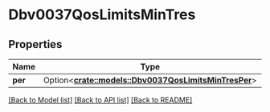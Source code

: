 # Dbv0037QosLimitsMinTres

## Properties

Name | Type | Description | Notes
------------ | ------------- | ------------- | -------------
**per** | Option<[**crate::models::Dbv0037QosLimitsMinTresPer**](dbv0_0_37_qos_limits_min_tres_per.md)> |  | [optional]

[[Back to Model list]](../README.md#documentation-for-models) [[Back to API list]](../README.md#documentation-for-api-endpoints) [[Back to README]](../README.md)


